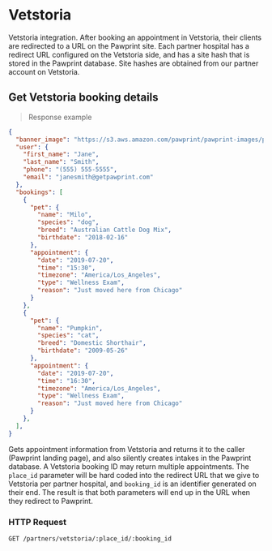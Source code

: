 # Vetstoria
Vetstoria integration. After booking an appointment in Vetstoria, their clients are redirected to a URL on the Pawprint site.
Each partner hospital has a redirect URL configured on the Vetstoria side, and has a site hash that is stored in the Pawprint database.
Site hashes are obtained from our partner account on Vetstoria.

## Get Vetstoria booking details
> Response example

```json
{
  "banner_image": "https://s3.aws.amazon.com/pawprint/pawprint-images/partner_logo.jpg",
  "user": {
    "first_name": "Jane",
    "last_name": "Smith",
    "phone": "(555) 555-5555",
    "email": "janesmith@getpawprint.com"
  },
  "bookings": [
    {
      "pet": {
        "name": "Milo",
        "species": "dog",
        "breed": "Australian Cattle Dog Mix",
        "birthdate": "2018-02-16"
      },
      "appointment": {
        "date": "2019-07-20",
        "time": "15:30",
        "timezone": "America/Los_Angeles",
        "type": "Wellness Exam",
        "reason": "Just moved here from Chicago"
      }
    },
    {
      "pet": {
        "name": "Pumpkin",
        "species": "cat",
        "breed": "Domestic Shorthair",
        "birthdate": "2009-05-26"
      },
      "appointment": {
        "date": "2019-07-20",
        "time": "16:30",
        "timezone": "America/Los_Angeles",
        "type": "Wellness Exam",
        "reason": "Just moved here from Chicago"
      }
    },
  ],
}
```
Gets appointment information from Vetstoria and returns it to the caller (Pawprint landing page), and also silently creates intakes
in the Pawprint database. A Vetstoria booking ID may return multiple appointments. The `place_id` parameter will be hard coded into
the redirect URL that we give to Vetstoria per partner hospital, and `booking_id` is an identifier generated on their end.
The result is that both parameters will end up in the URL when they redirect to Pawprint.

### HTTP Request
`GET /partners/vetstoria/:place_id/:booking_id`

